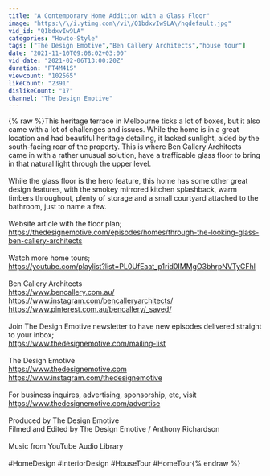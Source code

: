 ```yaml
---
title: "A Contemporary Home Addition with a Glass Floor"
image: "https:\/\/i.ytimg.com\/vi\/Q1bdxvIw9LA\/hqdefault.jpg"
vid_id: "Q1bdxvIw9LA"
categories: "Howto-Style"
tags: ["The Design Emotive","Ben Callery Architects","house tour"]
date: "2021-11-10T09:08:02+03:00"
vid_date: "2021-02-06T13:00:20Z"
duration: "PT4M41S"
viewcount: "102565"
likeCount: "2391"
dislikeCount: "17"
channel: "The Design Emotive"
---
```

{% raw %}This heritage terrace in Melbourne ticks a lot of boxes, but it also came with a lot of challenges and issues. While the home is in a great location and had beautiful heritage detailing, it lacked sunlight, aided by the south-facing rear of the property. This is where Ben Callery Architects came in with a rather unusual solution, have a trafficable glass floor to bring in that natural light through the upper level.<br /><br />While the glass floor is the hero feature, this home has some other great design features, with the smokey mirrored kitchen splashback, warm timbers throughout, plenty of storage and a small courtyard attached to the bathroom, just to name a few.<br /><br />Website article with the floor plan;<br /><a rel="nofollow" target="blank" href="https://thedesignemotive.com/episodes/homes/through-the-looking-glass-ben-callery-architects">https://thedesignemotive.com/episodes/homes/through-the-looking-glass-ben-callery-architects</a><br /><br />Watch more home tours;<br /><a rel="nofollow" target="blank" href="https://youtube.com/playlist?list=PL0UfEaat_p1rid0IMMgO3bhrpNVTyCFhl">https://youtube.com/playlist?list=PL0UfEaat_p1rid0IMMgO3bhrpNVTyCFhl</a><br /><br />Ben Callery Architects<br /><a rel="nofollow" target="blank" href="https://www.bencallery.com.au/">https://www.bencallery.com.au/</a><br /><a rel="nofollow" target="blank" href="https://www.instagram.com/bencalleryarchitects/">https://www.instagram.com/bencalleryarchitects/</a><br /><a rel="nofollow" target="blank" href="https://www.pinterest.com.au/bencallery/_saved/">https://www.pinterest.com.au/bencallery/_saved/</a><br /><br />Join The Design Emotive newsletter to have new episodes delivered straight to your inbox;<br /><a rel="nofollow" target="blank" href="https://www.thedesignemotive.com/mailing-list">https://www.thedesignemotive.com/mailing-list</a><br /><br />The Design Emotive<br /><a rel="nofollow" target="blank" href="https://www.thedesignemotive.com">https://www.thedesignemotive.com</a><br /><a rel="nofollow" target="blank" href="https://www.instagram.com/thedesignemotive">https://www.instagram.com/thedesignemotive</a><br /><br />For business inquires, advertising, sponsorship, etc, visit <a rel="nofollow" target="blank" href="https://www.thedesignemotive.com/advertise">https://www.thedesignemotive.com/advertise</a><br /><br />Produced by The Design Emotive<br />Filmed and Edited by The Design Emotive / Anthony Richardson<br /><br />Music from YouTube Audio Library<br /><br />#HomeDesign #InteriorDesign #HouseTour #HomeTour{% endraw %}
